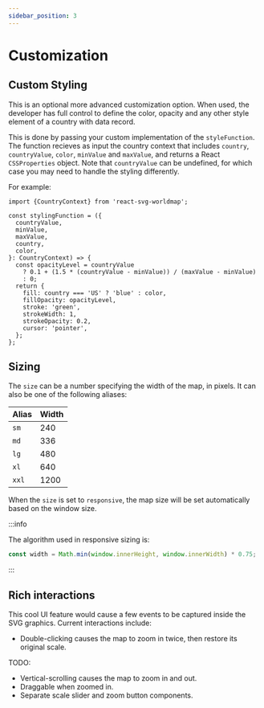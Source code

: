 ```yaml
---
sidebar_position: 3
---
```


# Customization

## Custom Styling

This is an optional more advanced customization option. When used, the developer has full control to define the color, opacity and any other style element of a country with data record.

This is done by passing your custom implementation of the `styleFunction`. The function recieves as input the country context that includes `country`, `countryValue`, `color`, `minValue` and `maxValue`, and returns a React `CSSProperties` object. Note that `countryValue` can be undefined, for which case you may need to handle the styling differently.

For example:

```tsx
import {CountryContext} from 'react-svg-worldmap';

const stylingFunction = ({
  countryValue,
  minValue,
  maxValue,
  country,
  color,
}: CountryContext) => {
  const opacityLevel = countryValue
    ? 0.1 + (1.5 * (countryValue - minValue)) / (maxValue - minValue)
    : 0;
  return {
    fill: country === 'US' ? 'blue' : color,
    fillOpacity: opacityLevel,
    stroke: 'green',
    strokeWidth: 1,
    strokeOpacity: 0.2,
    cursor: 'pointer',
  };
};
```

## Sizing

The `size` can be a number specifying the width of the map, in pixels. It can also be one of the following aliases:

| Alias | Width |
| ----- | ----- |
| `sm`  | 240   |
| `md`  | 336   |
| `lg`  | 480   |
| `xl`  | 640   |
| `xxl` | 1200  |

When the `size` is set to `responsive`, the map size will be set automatically based on the window size.

:::info

The algorithm used in responsive sizing is:

```js
const width = Math.min(window.innerHeight, window.innerWidth) * 0.75;
```

:::

## Rich interactions

This cool UI feature would cause a few events to be captured inside the SVG graphics. Current interactions include:

- Double-clicking causes the map to zoom in twice, then restore its original scale.

TODO:

- Vertical-scrolling causes the map to zoom in and out.
- Draggable when zoomed in.
- Separate scale slider and zoom button components.
